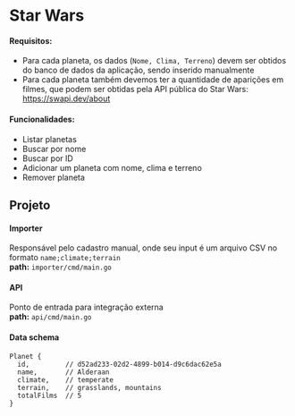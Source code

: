 # Star Wars

#### Requisitos:
- Para cada planeta, os dados (`Nome, Clima, Terreno`) devem ser obtidos do banco de dados da aplicação, sendo inserido manualmente
- Para cada planeta também devemos ter a quantidade de aparições em filmes, que podem ser obtidas pela API pública do Star Wars: https://swapi.dev/about

#### Funcionalidades:
- Listar planetas
- Buscar por nome
- Buscar por ID
- Adicionar um planeta com nome, clima e terreno
- Remover planeta

## Projeto  

#### Importer  
Responsável pelo cadastro manual, onde seu input é um arquivo CSV no formato `name;climate;terrain`  
**path:** `importer/cmd/main.go`

#### API  
Ponto de entrada para integração externa  
**path:** `api/cmd/main.go`

#### Data schema
```
Planet {
  id,         // d52ad233-02d2-4899-b014-d9c6dac62e5a
  name,       // Alderaan
  climate,    // temperate
  terrain,    // grasslands, mountains
  totalFilms  // 5
}
```
